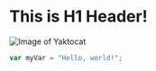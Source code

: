 # This is H1 Header!
![Image of Yaktocat](https://octodex.github.com/images/yaktocat.png)
``` javascript
var myVar = "Hello, world!";
```


